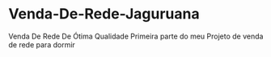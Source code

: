 # Venda-De-Rede-Jaguruana
 Venda De Rede De Ótima Qualidade
Primeira parte do meu Projeto de venda de rede para dormir
